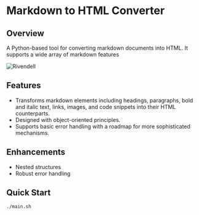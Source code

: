 # Markdown to HTML Converter

## Overview

A Python-based tool for converting markdown documents into HTML. It supports a wide array of markdown features

![Rivendell](https://github.com/berukaimerito/markdown-site-gen/assets/62928631/4bed298a-b1af-498e-ace1-f0f702c17e4c "Optional image title")

## Features

-   Transforms markdown elements including headings, paragraphs, bold and italic text, links, images, and code snippets into their HTML counterparts.
-   Designed with object-oriented principles.
-   Supports basic error handling with a roadmap for more sophisticated mechanisms.

## Enhancements

-   Nested structures
-   Robust error handling

## Quick Start

```bash
./main.sh
```

